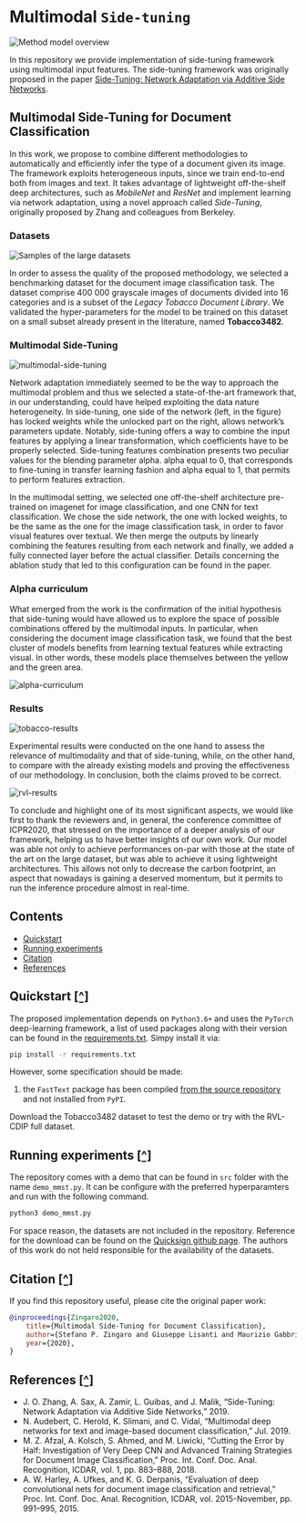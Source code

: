 # Multimodal `Side-tuning`

![Method model overview](assets/method_model_overview.png)

In this repository we provide implementation of side-tuning framework using multimodal input features. 
The side-tuning framework was originally proposed in the paper [Side-Tuning: Network Adaptation via Additive Side Networks](https://arxiv.org/abs/1912.13503).

## Multimodal Side-Tuning for Document Classification

In this work, we propose to combine different methodologies to automatically and efficiently infer the type of a document given its image. 
The framework exploits heterogeneous inputs, since we train end-to-end both from images and text. 
It takes advantage of lightweight off-the-shelf deep architectures, such as *MobileNet* and *ResNet* and implement learning via network adaptation, using a novel approach called *Side-Tuning*, originally proposed by Zhang and colleagues from Berkeley.

### Datasets

![Samples of the large datasets](assets/rvl-cdip.png)

In order to assess the quality of the proposed methodology, we selected a benchmarking dataset for the document image classification task. 
The dataset comprise 400 000 grayscale images of documents divided into 16 categories and is a subset of the *Legacy Tobacco Document Library*. 
We validated the hyper-parameters for the model to be trained on this dataset on a small subset already present in the literature, named **Tobacco3482**.

### Multimodal Side-Tuning

![multimodal-side-tuning](assets/multimodal-side-tuning.png)

Network adaptation immediately seemed to be the way to approach the multimodal problem and thus we selected a state-of-the-art framework that, in our understanding, could have helped exploiting the data nature heterogeneity.
In side-tuning, one side of the network (left, in the figure) has locked weights while the unlocked part on the right, allows network’s parameters update. Notably, side-tuning offers a way to combine the input features by applying a linear transformation, which coefficients have to be properly selected. 
Side-tuning features combination presents two peculiar values for the blending parameter alpha. alpha equal to 0, that corresponds to fine-tuning in transfer learning fashion and alpha equal to 1, that permits to perform features extraction.

In the multimodal setting, we selected one off-the-shelf architecture pre-trained on imagenet for image classification, and one CNN for text classification. 
We chose the side network, the one with locked weights, to be the same as the one for the image classification task, in order to favor visual features over textual. 
We then merge the outputs by linearly combining the features resulting from each network and finally, we added a fully connected layer before the actual classifier. Details concerning the ablation study that led to this configuration can be found in the paper.

### Alpha curriculum

What emerged from the work is the confirmation of the initial hypothesis that side-tuning would have allowed us to explore the space of possible combinations offered by the multimodal inputs. 
In particular, when considering the document image classification task, we found that the best cluster of models benefits from learning textual features while extracting visual. 
In other words, these models place themselves between the yellow and the green area.

![alpha-curriculum](assets/alpha.png)

### Results

![tobacco-results](assets/tobacco-results.png)

Experimental results were conducted on the one hand to assess the relevance of multimodality and that of side-tuning, while, on the other hand, to compare with the already existing models and proving the effectiveness of our methodology. 
In conclusion, both the claims proved to be correct.

![rvl-results](assets/rvl-results.png)

To conclude and highlight one of its most significant aspects, we would like first to thank the reviewers and, in general, the conference committee of ICPR2020, that stressed on the importance of a deeper analysis of our framework, helping us to have better insights of our own work. 
Our model was able not only to achieve performances on-par with those at the state of the art on the large dataset, but was able to achieve it using lightweight architectures. 
This allows not only to decrease the carbon footprint, an aspect that nowadays is gaining a deserved momentum, but it permits to run the inference procedure almost in real-time.

## Contents 
- [Quickstart](#quickstart-)
- [Running experiments](#running-experiments-)
- [Citation](#citation-)
- [References](#references-)

## Quickstart [\[^\]](#Contents)

The proposed implementation depends on `Python3.6+` and uses the `PyTorch` deep-learning framework, a list of used packages along with their version can be found in the [requirements.txt](requirements.txt). Simpy install it via:

```sh
pip install -r requirements.txt
```

However, some specification should be made:

1. the `FastText` package has been compiled [from the source repository](https://github.com/facebookresearch/fastText) and not installed from `PyPI`.

Download the Tobacco3482 dataset to test the demo or try with the RVL-CDIP full dataset.

## Running experiments [\[^\]](#Contents)

The repository comes with a demo that can be found in `src` folder with the name `demo_mmst.py`. It can be configure with the preferred hyperparamters and run with the following command.

```bash
python3 demo_mmst.py
```

For space reason, the datasets are not included in the repository. Reference for the download can be found on the [Quicksign github page](https://github.com/Quicksign/ocrized-text-dataset). The authors of this work do not held responsible for the availability of the datasets.

## Citation [\[^\]](#Contents)

If you find this repository useful, please cite the original paper work:

```bibtex
@inproceedings{Zingaro2020,
    title={Multimodal Side-Tuning for Document Classification},
    author={Stefano P. Zingaro and Giuseppe Lisanti and Maurizio Gabbrielli},
    year={2020},
}
```

## References [\[^\]](#Contents)
 
- J. O. Zhang, A. Sax, A. Zamir, L. Guibas, and J. Malik, “Side-Tuning: Network Adaptation via Additive Side Networks,” 2019.
- N. Audebert, C. Herold, K. Slimani, and C. Vidal, “Multimodal deep networks for text and image-based document classification,” Jul. 2019.
- M. Z. Afzal, A. Kolsch, S. Ahmed, and M. Liwicki, “Cutting the Error by Half: Investigation of Very Deep CNN and Advanced Training Strategies for Document Image Classification,” Proc. Int. Conf. Doc. Anal. Recognition, ICDAR, vol. 1, pp. 883–888, 2018.
- A. W. Harley, A. Ufkes, and K. G. Derpanis, “Evaluation of deep convolutional nets for document image classification and retrieval,” Proc. Int. Conf. Doc. Anal. Recognition, ICDAR, vol. 2015-November, pp. 991–995, 2015.
